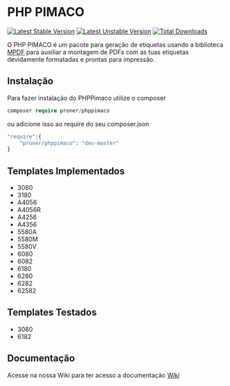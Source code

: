 # PHP PIMACO

[![Latest Stable Version](https://poser.pugx.org/proner/phppimaco/v/stable)](https://packagist.org/packages/proner/phppimaco)
[![Latest Unstable Version](https://poser.pugx.org/proner/phppimaco/v/unstable)](https://packagist.org/packages/proner/phppimaco)
[![Total Downloads](https://poser.pugx.org/proner/phppimaco/downloads)](https://packagist.org/packages/proner/phppimaco)

O PHP PIMACO é um pacote para geração de etiquetas usando a biblioteca <a href="https://github.com/mpdf/mpdf" target="_blank">MPDF</a> para auxiliar a montagem de PDFs com as tuas etiquetas devidamente formatadas e prontas para impressão.

## Instalação

Para fazer instalação do PHPPimaco utilize o composer
```php
composer require proner/phppimaco
```
ou adicione isso ao require do seu composer.json
```php
"require":{
    "proner/phppimaco": "dev-master"
}
```

## Templates Implementados
* 3080
* 3180
* A4056
* A4056R
* A4256
* A4356
* 5580A
* 5580M
* 5580V
* 6080
* 6082
* 6180
* 6280
* 6282
* 62582


## Templates Testados
* 3080
* 6182


## Documentação

Acesse na nossa Wiki para ter acesso a documentação <a href="https://github.com/PronerInformatica/phppimaco/wiki" target="_blank">Wiki</a>